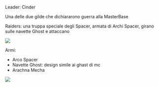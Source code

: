 Leader: Cinder

Una delle due gilde che dichiararono guerra alla MasterBase


Raiders: una truppa speciale degli Spacer, armata di Archi Spacer, girano sulle navette Ghost e attaccano 

![](https://i.imgur.com/hLH1Hyi.png)

Armi:
 - Arco Spacer
 - Navette Ghost: design simile ai ghast di mc
 - Arachna Mecha

![](https://i.imgur.com/Lo7xPLl.png)